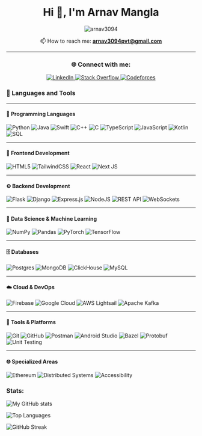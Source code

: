 <h1 align="center">Hi 👋, I'm Arnav Mangla</h1>

<p align="center">
  <img src="https://komarev.com/ghpvc/?username=arnav3094&label=Profile%20views&color=0e75b6&style=flat" alt="arnav3094" />
</p>
<p align="center">
  📫 How to reach me:
  <a href="mailto:arnav3094pvt@gmail.com"><strong>arnav3094pvt@gmail.com</strong></a>
</p>

---

<h3 align="center">🌐 Connect with me:</h3>

<p align="center">
  <a href="https://linkedin.com/in/arnav-mangla-" target="_blank">
    <img src="https://img.shields.io/badge/LinkedIn-0A66C2.svg?style=for-the-badge&logo=linkedin&logoColor=white" alt="LinkedIn" />
  </a>
  <a href="https://stackoverflow.com/users/14756732" target="_blank">
    <img src="https://img.shields.io/badge/Stack%20Overflow-F58025.svg?style=for-the-badge&logo=stackoverflow&logoColor=white" alt="Stack Overflow" />
  </a>
  <a href="https://codeforces.com/profile/mangla" target="_blank">
    <img src="https://img.shields.io/badge/Codeforces-445f9d.svg?style=for-the-badge&logo=codeforces&logoColor=white" alt="Codeforces" />
  </a>
</p>

<!-- <h3 align="left">Languages and Tools:</h3> -->
<!-- <p align="left"> <a href="https://developer.android.com" target="_blank" rel="noreferrer"> <img src="https://raw.githubusercontent.com/devicons/devicon/master/icons/android/android-original-wordmark.svg" alt="android" width="40" height="40"/> </a> <a href="https://www.cprogramming.com/" target="_blank" rel="noreferrer"> <img src="https://raw.githubusercontent.com/devicons/devicon/master/icons/c/c-original.svg" alt="c" width="40" height="40"/> </a> <a href="https://www.w3schools.com/cpp/" target="_blank" rel="noreferrer"> <img src="https://raw.githubusercontent.com/devicons/devicon/master/icons/cplusplus/cplusplus-original.svg" alt="cplusplus" width="40" height="40"/> </a> <a href="https://www.w3schools.com/css/" target="_blank" rel="noreferrer"> <img src="https://raw.githubusercontent.com/devicons/devicon/master/icons/css3/css3-original-wordmark.svg" alt="css3" width="40" height="40"/> </a> <a href="https://expressjs.com" target="_blank" rel="noreferrer"> <img src="https://raw.githubusercontent.com/devicons/devicon/master/icons/express/express-original-wordmark.svg" alt="express" width="40" height="40"/> </a> <a href="https://www.figma.com/" target="_blank" rel="noreferrer"> <img src="https://www.vectorlogo.zone/logos/figma/figma-icon.svg" alt="figma" width="40" height="40"/> </a> <a href="https://firebase.google.com/" target="_blank" rel="noreferrer"> <img src="https://www.vectorlogo.zone/logos/firebase/firebase-icon.svg" alt="firebase" width="40" height="40"/> </a> <a href="https://flask.palletsprojects.com/" target="_blank" rel="noreferrer"> <img src="https://www.vectorlogo.zone/logos/pocoo_flask/pocoo_flask-icon.svg" alt="flask" width="40" height="40"/> </a> <a href="https://www.w3.org/html/" target="_blank" rel="noreferrer"> <img src="https://raw.githubusercontent.com/devicons/devicon/master/icons/html5/html5-original-wordmark.svg" alt="html5" width="40" height="40"/> </a> <a href="https://www.java.com" target="_blank" rel="noreferrer"> <img src="https://raw.githubusercontent.com/devicons/devicon/master/icons/java/java-original.svg" alt="java" width="40" height="40"/> </a> <a href="https://developer.mozilla.org/en-US/docs/Web/JavaScript" target="_blank" rel="noreferrer"> <img src="https://raw.githubusercontent.com/devicons/devicon/master/icons/javascript/javascript-original.svg" alt="javascript" width="40" height="40"/> </a> <a href="https://www.mysql.com/" target="_blank" rel="noreferrer"> <img src="https://raw.githubusercontent.com/devicons/devicon/master/icons/mysql/mysql-original-wordmark.svg" alt="mysql" width="40" height="40"/> </a> <a href="https://nextjs.org/" target="_blank" rel="noreferrer"> <img src="https://cdn.worldvectorlogo.com/logos/nextjs-2.svg" alt="nextjs" width="40" height="40"/> </a> <a href="https://nodejs.org" target="_blank" rel="noreferrer"> <img src="https://raw.githubusercontent.com/devicons/devicon/master/icons/nodejs/nodejs-original-wordmark.svg" alt="nodejs" width="40" height="40"/> </a> <a href="https://pandas.pydata.org/" target="_blank" rel="noreferrer"> <img src="https://raw.githubusercontent.com/devicons/devicon/2ae2a900d2f041da66e950e4d48052658d850630/icons/pandas/pandas-original.svg" alt="pandas" width="40" height="40"/> </a> <a href="https://www.postgresql.org" target="_blank" rel="noreferrer"> <img src="https://raw.githubusercontent.com/devicons/devicon/master/icons/postgresql/postgresql-original-wordmark.svg" alt="postgresql" width="40" height="40"/> </a> <a href="https://postman.com" target="_blank" rel="noreferrer"> <img src="https://www.vectorlogo.zone/logos/getpostman/getpostman-icon.svg" alt="postman" width="40" height="40"/> </a> <a href="https://pytorch.org/" target="_blank" rel="noreferrer"> <img src="https://www.vectorlogo.zone/logos/pytorch/pytorch-icon.svg" alt="pytorch" width="40" height="40"/> </a> <a href="https://reactjs.org/" target="_blank" rel="noreferrer"> <img src="https://raw.githubusercontent.com/devicons/devicon/master/icons/react/react-original-wordmark.svg" alt="react" width="40" height="40"/> </a> <a href="https://developer.apple.com/swift/" target="_blank" rel="noreferrer"> <img src="https://raw.githubusercontent.com/devicons/devicon/master/icons/swift/swift-original.svg" alt="swift" width="40" height="40"/> </a> <a href="https://www.tensorflow.org" target="_blank" rel="noreferrer"> <img src="https://www.vectorlogo.zone/logos/tensorflow/tensorflow-icon.svg" alt="tensorflow" width="40" height="40"/> </a> <a href="https://www.typescriptlang.org/" target="_blank" rel="noreferrer"> <img src="https://raw.githubusercontent.com/devicons/devicon/master/icons/typescript/typescript-original.svg" alt="typescript" width="40" height="40"/> </a>  </p> -->

<h3 align="left">🧰 Languages and Tools</h3>

---

<h4 align="left">🧠 Programming Languages</h4>

![Python](https://img.shields.io/badge/python-3670A0?style=for-the-badge&logo=python&logoColor=ffdd54)
![Java](https://img.shields.io/badge/java-%23ED8B00.svg?style=for-the-badge&logo=openjdk&logoColor=white)
![Swift](https://img.shields.io/badge/swift-F54A2A?style=for-the-badge&logo=swift&logoColor=white)
![C++](https://img.shields.io/badge/c++-%2300599C.svg?style=for-the-badge&logo=c%2B%2B&logoColor=white)
![C](https://img.shields.io/badge/c-%2300599C.svg?style=for-the-badge&logo=c&logoColor=white)
![TypeScript](https://img.shields.io/badge/typescript-%23007ACC.svg?style=for-the-badge&logo=typescript&logoColor=white)
![JavaScript](https://img.shields.io/badge/javascript-%23323330.svg?style=for-the-badge&logo=javascript&logoColor=%23F7DF1E)
![Kotlin](https://img.shields.io/badge/kotlin-%237F52FF.svg?style=for-the-badge&logo=kotlin&logoColor=white)
![SQL](https://img.shields.io/badge/SQL-4479A1?style=for-the-badge&logo=database&logoColor=white)

---

<h4 align="left">🎨 Frontend Development</h4>

![HTML5](https://img.shields.io/badge/html5-%23E34F26.svg?style=for-the-badge&logo=html5&logoColor=white)
![TailwindCSS](https://img.shields.io/badge/tailwindcss-%2338B2AC.svg?style=for-the-badge&logo=tailwind-css&logoColor=white)
![React](https://img.shields.io/badge/react-%2320232a.svg?style=for-the-badge&logo=react&logoColor=%2361DAFB)
![Next JS](https://img.shields.io/badge/Next-black?style=for-the-badge&logo=next.js&logoColor=white)

---

<h4 align="left">⚙️ Backend Development</h4>

![Flask](https://img.shields.io/badge/flask-%23000.svg?style=for-the-badge&logo=flask&logoColor=white)
![Django](https://img.shields.io/badge/django-%23092E20.svg?style=for-the-badge&logo=django&logoColor=white)
![Express.js](https://img.shields.io/badge/express.js-%23404d59.svg?style=for-the-badge&logo=express&logoColor=%2361DAFB)
![NodeJS](https://img.shields.io/badge/node.js-6DA55F?style=for-the-badge&logo=node.js&logoColor=white)
![REST API](https://img.shields.io/badge/REST_API-009688?style=for-the-badge&logo=postman&logoColor=white)
![WebSockets](https://img.shields.io/badge/WebSockets-4A90E2?style=for-the-badge&logo=websocket&logoColor=white)

---

<h4 align="left">🧮 Data Science & Machine Learning</h4>

![NumPy](https://img.shields.io/badge/numpy-%23013243.svg?style=for-the-badge&logo=numpy&logoColor=white)
![Pandas](https://img.shields.io/badge/pandas-150458?style=for-the-badge&logo=pandas&logoColor=white)
![PyTorch](https://img.shields.io/badge/PyTorch-EE4C2C?style=for-the-badge&logo=pytorch&logoColor=white)
![TensorFlow](https://img.shields.io/badge/TensorFlow-FF6F00?style=for-the-badge&logo=tensorflow&logoColor=white)

---

<h4 align="left">🗄️ Databases</h4>

![Postgres](https://img.shields.io/badge/postgres-%23316192.svg?style=for-the-badge&logo=postgresql&logoColor=white)
![MongoDB](https://img.shields.io/badge/MongoDB-%234ea94b.svg?style=for-the-badge&logo=mongodb&logoColor=white)
![ClickHouse](https://img.shields.io/badge/ClickHouse-FFCC01?style=for-the-badge&logo=clickhouse&logoColor=white)
![MySQL](https://img.shields.io/badge/mysql-4479A1.svg?style=for-the-badge&logo=mysql&logoColor=white)

---

<h4 align="left">☁️ Cloud & DevOps</h4>

![Firebase](https://img.shields.io/badge/firebase-a08021?style=for-the-badge&logo=firebase&logoColor=ffcd34)
![Google Cloud](https://img.shields.io/badge/GoogleCloud-%234285F4.svg?style=for-the-badge&logo=google-cloud&logoColor=white)
![AWS Lightsail](https://img.shields.io/badge/AWS_Lightsail-232F3E?style=for-the-badge&logo=amazon-aws&logoColor=FF9900)
![Apache Kafka](https://img.shields.io/badge/Apache%20Kafka-000?style=for-the-badge&logo=apachekafka)

---

<h4 align="left">🧩 Tools & Platforms</h4>

![Git](https://img.shields.io/badge/git-%23F05033.svg?style=for-the-badge&logo=git&logoColor=white)
![GitHub](https://img.shields.io/badge/github-%23121011.svg?style=for-the-badge&logo=github&logoColor=white)
![Postman](https://img.shields.io/badge/Postman-FF6C37?style=for-the-badge&logo=postman&logoColor=white)
![Android Studio](https://img.shields.io/badge/android%20studio-346ac1?style=for-the-badge&logo=android%20studio&logoColor=white)
![Bazel](https://img.shields.io/badge/Bazel-43A047?style=for-the-badge&logo=bazel&logoColor=white)
![Protobuf](https://img.shields.io/badge/Protobuf-336791?style=for-the-badge&logo=google&logoColor=white)
![Unit Testing](https://img.shields.io/badge/Unit_Testing-6DB33F?style=for-the-badge&logo=pytest&logoColor=white)

---

<h4 align="left">🌐 Specialized Areas</h4>

![Ethereum](https://img.shields.io/badge/Ethereum-3C3C3D?style=for-the-badge&logo=Ethereum&logoColor=white)
![Distributed Systems](https://img.shields.io/badge/Distributed_Systems-FF9800?style=for-the-badge&logo=apache&logoColor=white)
![Accessibility](https://img.shields.io/badge/Accessibility-%230170EA.svg?style=for-the-badge&logo=Accessibility&logoColor=white)

<h3 align="left">Stats:</h3>

![My GitHub stats](https://github-readme-stats-arnav-mangla.vercel.app/api?username=Arnav3094&show_icons=true&hide_border=false&theme=dark&hide_border=false)

<!-- ![Top Languages](https://github-readme-stats-arnav-mangla.vercel.app/api/top-langs/?username=Arnav3094&layout=compact&theme=transparent) -->

![Top Languages](https://github-readme-stats.vercel.app/api/top-langs/?username=Arnav3094&theme=dark&hide_border=false&include_all_commits=true&count_private=true&layout=compact)

![GitHub Streak](https://github-readme-streak-stats-eight.vercel.app?user=Arnav3094&theme=dark)

<!---
Arnav3094/Arnav3094 is a ✨ special ✨ repository because its `README.md` (this file) appears on your GitHub profile.
You can click the Preview link to take a look at your changes.
--->
